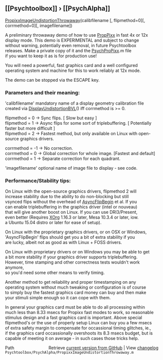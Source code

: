 ## [[Psychtoolbox]] &#8250; [[PsychAlpha]]

[PropixxImageUndistortionThrowaway](PropixxImageUndistortionThrowaway)(calibfilename [, flipmethod=0][, corrmethod=0][, imagefilename])  
  
A preliminary throwaway demo of how to use [PropPixx](PropPixx) in fast 4x or 12x  
display mode. This demo is EXPERIMENTAL and subject to change  
without warning, potentially even removal, in future Psychtoolbox  
releases. Make a private copy of it and the [PsychProPixx](PsychProPixx).m file  
if you want to keep it as is for production use!  
  
You will need a powerful, fast graphics card and a well configured  
operating system and machine for this to work reliably at 12x mode.  
  
The demo can be stopped via the ESCAPE key.  
  
### Parameters and their meaning:  
  
'calibfilename' mandatory name of a display geometry calibration file  
created via [DisplayUndistortionBVL](DisplayUndistortionBVL)() iff corrmethod is \>= 0.  
  
flipmethod = 0 -\> Sync flips. [ Slow but easy ]  
flipmethod = 1 -\> Async flips for some sort of triplebuffering. [ Potentially faster but more difficult ]  
flipmethod = 2 -\> Fastest method, but only available on Linux with open-source graphics drivers.  
  
corrmethod = -1 -\> No correction.  
corrmethod = 0  -\> Global correction for whole image. [Fastest and default]  
corrmethod = 1  -\> Separate correction for each quadrant.  
  
'imagefilename' optional name of image file to display - see code.  
  
### Performance/Stability tips:  
  
On Linux with the open-source graphics drivers, flipmethod 2 will  
increase stability due to the ability to do non-blocking but still  
vsynced flips without the overhead of [AsyncFlipBegin](AsyncFlipBegin) et al. If you  
can enable triplebuffering in the graphics driver (intel or nouveau)  
that will give another boost on Linux. If you can use DRI3/Present,  
even better (Requires [XOrg](XOrg) 1.16.3 or later, Mesa 10.3.4 or later, iow.  
a Ubuntu 15.04 distro or later for ease of setup).  
  
On Linux with the proprietary graphics drivers, or on OSX or Windows,  
'AsyncFlipBegin' flips should get you a bit of extra stability if you  
are lucky, albeit not as good as with Linux + FOSS drivers.  
  
On Linux with proprietary drivers or on Windows you may be able to get  
a bit more stability if your graphics driver supports triplebuffering.  
However, time stamping and other correctness tests wouldn't work anymore,  
so you'd need some other means to verify timing.  
  
Another method to get reliability and proper timestamping on any  
operating system without much tweaking or configuration is of course  
to simply buy the fastest graphics card money can buy and then make  
your stimuli simple enough so it can cope with them.  
  
In general your graphics card must be able to do all processing within  
much less than 8.33 msecs for Propixx fast modes to work, so reasonable  
stimulus design and a fast graphics card is important. Above special  
flipmethod's or the use of properly setup Linux can buy you a few msecs  
of extra safety margin to compensate for occassional timing glitches, ie.,  
if the graphics card occassionally overshoots its 8.3 msecs budget, but is  
capable of meeting it on average - in such cases those tricks help.  




<div class="code_header" style="text-align:right;">
  <span style="float:left;">Path&nbsp;&nbsp;</span> <span class="counter">Retrieve <a href=
  "https://raw.github.com/Psychtoolbox-3/Psychtoolbox-3/beta/Psychtoolbox/PsychAlpha/PropixxImageUndistortionThrowaway.m">current version from GitHub</a> | View <a href=
  "https://github.com/Psychtoolbox-3/Psychtoolbox-3/commits/beta/Psychtoolbox/PsychAlpha/PropixxImageUndistortionThrowaway.m">changelog</a></span>
</div>
<div class="code">
  <code>Psychtoolbox/PsychAlpha/PropixxImageUndistortionThrowaway.m</code>
</div>

